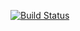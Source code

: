 [![Build Status](http://img.shields.io/travis/PureLayout/PureLayout.svg?style=flat)](https://travis-ci.org/JRHeaton/MIDIKit)
